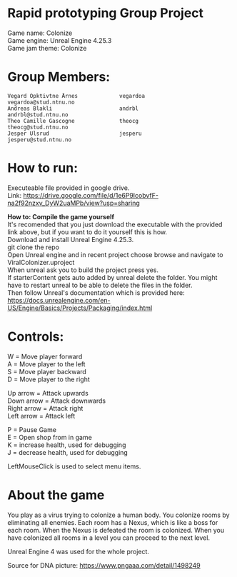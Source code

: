 # Rapid prototyping Group Project
  
Game name: Colonize  
Game engine: Unreal Engine 4.25.3  
Game jam theme: Colonize  
  
# Group Members:     
    Vegard Opktivtne Årnes             vegardoa         vegardoa@stud.ntnu.no	        
	Andreas Blakli                     andrbl           andrbl@stud.ntnu.no	
	Theo Camille Gascogne              theocg           theocg@stud.ntnu.no	
	Jesper Ulsrud                      jesperu          jesperu@stud.ntnu.no	

# How to run:
  
Executeable file provided in google drive.  
Link: https://drive.google.com/file/d/1e6P9lcobvfF-na2f92nzxv_DyW2uaMPb/view?usp=sharing
  
**How to: Compile the game yourself**  
It's recomended that you just download the executable with the provided link above, but if you want to do it yourself this is how.  
Download and install Unreal Engine 4.25.3.  
git clone the repo  
Open Unreal engine and in recent project choose browse and navigate to ViralColonizer.uproject  
When unreal ask you to build the project press yes.  
If starterContent gets auto added by unreal delete the folder. You might have to restart unreal to be able to delete the files in the folder.  
Then follow Unreal's documentation which is provided here: https://docs.unrealengine.com/en-US/Engine/Basics/Projects/Packaging/index.html  

  
# Controls: 
W = Move player forward  
A = Move player to the left  
S = Move player backward  
D = Move player to the right  
  
Up arrow = Attack upwards  
Down arrow = Attack downwards  
Right arrow = Attack right  
Left arrow = Attack left  
  
P = Pause Game  
E = Open shop from in game  
K = increase health, used for debugging  
J = decrease health, used for debugging  
  
LeftMouseClick is used to select menu items.  
  

# About the game
You play as a virus trying to colonize a human body. You colonize rooms by eliminating all enemies. Each room has a Nexus, which is like a boss for each room. When the Nexus is defeated the room is colonized. When you have colonized all rooms in a level you can proceed to the next level. 

Unreal Engine 4 was used for the whole project.


Source for DNA picture: https://www.pngaaa.com/detail/1498249


